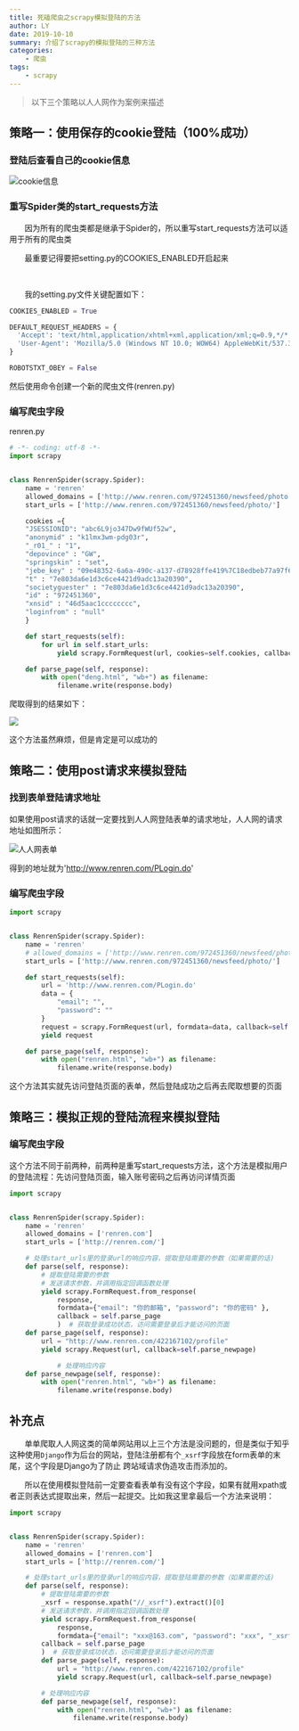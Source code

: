 ```yaml
---
title: 死磕爬虫之scrapy模拟登陆的方法
author: LY
date: 2019-10-10
summary: 介绍了scrapy的模拟登陆的三种方法
categories:
    - 爬虫
tags:
    - scrapy
---
```


>  以下三个策略以人人网作为案例来描述

## 策略一：使用保存的cookie登陆（100%成功）

### 登陆后查看自己的cookie信息

![cookie信息](https://txy-tc-ly-1256104767.cos.ap-guangzhou.myqcloud.com/1570770626349.png)



### 重写Spider类的start_requests方法

&nbsp;&nbsp;&nbsp;&nbsp;&nbsp;&nbsp;&nbsp;因为所有的爬虫类都是继承于Spider的，所以重写start_requests方法可以适用于所有的爬虫类

&nbsp;&nbsp;&nbsp;&nbsp;&nbsp;&nbsp;&nbsp;最重要记得要把setting.py的COOKIES_ENABLED开启起来

&emsp;

&nbsp;&nbsp;&nbsp;&nbsp;&nbsp;&nbsp;&nbsp;我的setting.py文件关键配置如下：

```python
COOKIES_ENABLED = True

DEFAULT_REQUEST_HEADERS = {
  'Accept': 'text/html,application/xhtml+xml,application/xml;q=0.9,*/*;q=0.8',
  'User-Agent': 'Mozilla/5.0 (Windows NT 10.0; WOW64) AppleWebKit/537.36 (KHTML, like Gecko) Chrome/74.0.3729.169 Safari/537.36',
}

ROBOTSTXT_OBEY = False
```

然后使用命令创建一个新的爬虫文件(renren.py)



### 编写爬虫字段

renren.py

```python
# -*- coding: utf-8 -*-
import scrapy


class RenrenSpider(scrapy.Spider):
    name = 'renren'
    allowed_domains = ['http://www.renren.com/972451360/newsfeed/photo']
    start_urls = ['http://www.renren.com/972451360/newsfeed/photo/']

    cookies ={
    "JSESSIONID": "abc6L9jo347Dw9fWUf52w",
    "anonymid" : "k1lmx3wm-pdg03r",
    "_r01_" : "1",
    "depovince" : "GW",
    "springskin" : "set",
    "jebe_key" : "09e48352-6a6a-490c-a137-d78928ffe419%7C18edbeb77a97f6145ca4db5e06940ded%7C1570768484510%7C1%7C1570768487369",
    "t" : "7e803da6e1d3c6ce4421d9adc13a20390",
    "societyguester" : "7e803da6e1d3c6ce4421d9adc13a20390",
    "id" : "972451360",
    "xnsid" : "46d5aac1cccccccc",
    "loginfrom" : "null"
    }

    def start_requests(self):
        for url in self.start_urls:
            yield scrapy.FormRequest(url, cookies=self.cookies, callback=self.parse_page)

    def parse_page(self, response):
        with open("deng.html", "wb+") as filename:
            filename.write(response.body)
```



爬取得到的结果如下：

![](https://txy-tc-ly-1256104767.cos.ap-guangzhou.myqcloud.com/1570776253453.png)



这个方法虽然麻烦，但是肯定是可以成功的



## 策略二：使用post请求来模拟登陆

### 找到表单登陆请求地址

如果使用post请求的话就一定要找到人人网登陆表单的请求地址，人人网的请求地址如图所示：

![人人网表单](https://txy-tc-ly-1256104767.cos.ap-guangzhou.myqcloud.com/1570769345282.png)

得到的地址就为'http://www.renren.com/PLogin.do'



### 编写爬虫字段

```python
import scrapy


class RenrenSpider(scrapy.Spider):
    name = 'renren'
    # allowed_domains = ['http://www.renren.com/972451360/newsfeed/photo']
    start_urls = ['http://www.renren.com/972451360/newsfeed/photo/']

    def start_requests(self):
        url = 'http://www.renren.com/PLogin.do'
        data = {
            "email": "",
            "password": ""
        }
        request = scrapy.FormRequest(url, formdata=data, callback=self.parse_page)
        yield request

    def parse_page(self, response):
        with open("renren.html", "wb+") as filename:
            filename.write(response.body)
```

这个方法其实就先访问登陆页面的表单，然后登陆成功之后再去爬取想要的页面

## 策略三：模拟正规的登陆流程来模拟登陆

### 编写爬虫字段

这个方法不同于前两种，前两种是重写start_requests方法，这个方法是模拟用户的登陆流程：先访问登陆页面，输入账号密码之后再访问详情页面

```python
import scrapy


class RenrenSpider(scrapy.Spider):
    name = 'renren'
    allowed_domains = ['renren.com']
    start_urls = ['http://renren.com/']

    # 处理start_urls里的登录url的响应内容，提取登陆需要的参数（如果需要的话)
    def parse(self, response):
        # 提取登陆需要的参数
        # 发送请求参数，并调用指定回调函数处理
        yield scrapy.FormRequest.from_response(
            response,
            formdata={"email": "你的邮箱", "password": "你的密码" },
        	callback = self.parse_page
        	)  # 获取登录成功状态，访问需要登录后才能访问的页面
	def parse_page(self, response):
		url = "http://www.renren.com/422167102/profile"
		yield scrapy.Request(url, callback=self.parse_newpage)

            # 处理响应内容
	def parse_newpage(self, response):
		with open("renren.html", "wb+") as filename:
			filename.write(response.body)
```

## 补充点

&nbsp;&nbsp;&nbsp;&nbsp;&nbsp;&nbsp;&nbsp;单单爬取人人网这类的简单网站用以上三个方法是没问题的，但是类似于知乎这种使用`Django`作为后台的网站，登陆注册都有个`_xsrf`字段放在form表单的末尾，这个字段是Django为了防止 跨站域请求伪造攻击而添加的。

&nbsp;&nbsp;&nbsp;&nbsp;&nbsp;&nbsp;&nbsp;所以在使用模拟登陆前一定要查看表单有没有这个字段，如果有就用xpath或者正则表达式提取出来，然后一起提交。比如我这里拿最后一个方法来说明：

```python
import scrapy


class RenrenSpider(scrapy.Spider):
    name = 'renren'
    allowed_domains = ['renren.com']
    start_urls = ['http://renren.com/']

    # 处理start_urls里的登录url的响应内容，提取登陆需要的参数（如果需要的话)
    def parse(self, response):
        # 提取登陆需要的参数
        _xsrf = response.xpath("//_xsrf").extract()[0]
        # 发送请求参数，并调用指定回调函数处理
        yield scrapy.FormRequest.from_response(
            response,
            formdata={"email": "xxx@163.com", "password": "xxx", "_xsrf" : _xsrf },
        callback = self.parse_page
        )  # 获取登录成功状态，访问需要登录后才能访问的页面
        def parse_page(self, response):
            url = "http://www.renren.com/422167102/profile"
            yield scrapy.Request(url, callback=self.parse_newpage)

        # 处理响应内容
        def parse_newpage(self, response):
            with open("renren.html", "wb+") as filename:
                filename.write(response.body)
```

